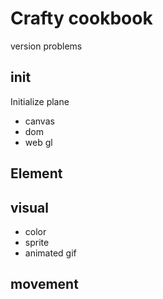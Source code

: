 # Crafty cookbook

version problems

## init

Initialize plane

* canvas
* dom
* web gl

## Element

## visual

* color 
* sprite
* animated gif

## movement
